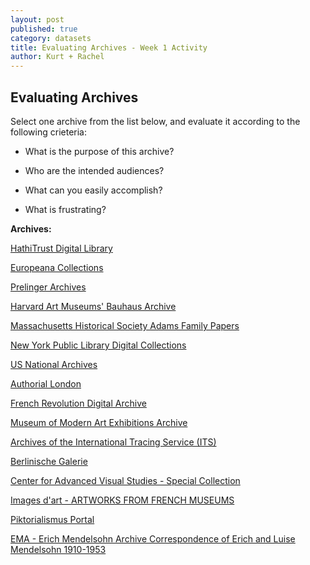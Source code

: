 ```yaml
---
layout: post
published: true
category: datasets
title: Evaluating Archives - Week 1 Activity
author: Kurt + Rachel
---
```

## Evaluating Archives

Select one archive from the list below, and evaluate it according to the following crieteria:

- What is the purpose of this archive? 

- Who are the intended audiences? 

- What can you easily accomplish?

- What is frustrating?



**Archives:**

[HathiTrust Digital Library](https://www.hathitrust.org/)

[Europeana Collections](https://www.europeana.eu/portal/en)

[Prelinger Archives](https://archive.org/details/prelinger)

[Harvard Art Museums' Bauhaus Archive](https://www.harvardartmuseums.org/tour/the-bauhaus)

[Massachusetts Historical Society Adams Family Papers](https://www.masshist.org/adams/)

[New York Public Library Digital Collections](https://digitalcollections.nypl.org/)

[US National Archives](https://www.archives.gov/)

[Authorial London](https://cidr-authorial-prod.stanford.edu/)

[French Revolution Digital Archive](https://frda.stanford.edu/en)

[Museum of Modern Art Exhibitions Archive](https://www.moma.org/calendar/exhibitions/history)

[Archives of the International Tracing Service (ITS)](https://www.its-arolsen.org/en/archives/)

[Berlinische Galerie](http://sammlung-online.berlinischegalerie.de/eMuseumPlus?service=StartPage&lang=en)

[Center for Advanced Visual Studies - Special Collection](http://act.mit.edu/cavs/)

[Images d'art - ARTWORKS FROM FRENCH MUSEUMS](http://art.rmngp.fr/en)

[Piktorialismus Portal](http://piktorialismus.smb.museum/index.php?lang=en)

[EMA - Erich Mendelsohn Archive Correspondence of Erich and Luise Mendelsohn 1910-1953](http://ema.smb.museum/en/home)

